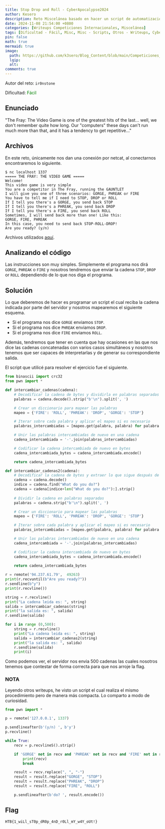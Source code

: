 ```yaml
---
title: Stop Drop and Roll - CyberApocalypse2024
author: Kesero
description: Reto Miscelánea basado en hacer un script de automatización en base a unas directrices.
date: 2024-11-08 21:54:00 +0800
categories: [Writeups Competiciones Internacionales, Miscelánea]
tags: [Dificultad - Fácil, Misc, Misc - Scripts, Otros - Writeups, CyberApocalypseCTF]
pin: false
math: true
mermaid: true
image:
  path: https://github.com/k3sero/Blog_Content/blob/main/Competiciones_Internacionales_Writeups/2024/Misc/CyberApocalypse2024/Stop_Drop_and_Roll/Stop.png?raw=true
  lqip: 
  alt: 
comments: true
---
```


Autor del reto: `ir0nstone`

Dificultad: <font color=green>Fácil</font>

## Enunciado

"The Fray: The Video Game is one of the greatest hits of the last... well, we don't remember quite how long. Our "computers" these days can't run much more than that, and it has a tendency to get repetitive..."


## Archivos

En este reto, únicamente nos dan una conexión por netcat, al conectarnos encontraremos lo siguiente.

    $ nc localhost 1337
    ===== THE FRAY: THE VIDEO GAME =====
    Welcome!
    This video game is very simple
    You are a competitor in The Fray, running the GAUNTLET
    I will give you one of three scenarios: GORGE, PHREAK or FIRE
    You have to tell me if I need to STOP, DROP or ROLL
    If I tell you there's a GORGE, you send back STOP
    If I tell you there's a PHREAK, you send back DROP
    If I tell you there's a FIRE, you send back ROLL
    Sometimes, I will send back more than one! Like this: 
    GORGE, FIRE, PHREAK
    In this case, you need to send back STOP-ROLL-DROP!
    Are you ready? (y/n) 

Archivos utilizados [aquí](https://github.com/k3sero/Blog_Content/tree/main/Competiciones_Internacionales_Writeups/2024/Misc/CyberApocalypse2024/Stop_Drop_and_Roll).

## Analizando el código

Las instrucciones son muy simples. Simplemente el programa nos dirá `GORGE`, `PHREAK` o `FIRE` y nosotros tendremos que enviar la cadena `STOP`, `DROP` or `ROLL` dependiendo de lo que nos diga el programa.

## Solución

Lo que deberemos de hacer es programar un script el cual reciba la cadena indicada por parte del servidor y nosotros mapearemos el siguiente esquema.

* Si el programa nos dice `GORGE` enviamos `STOP`.
* Si el programa nos dice `PHREAK` enviamos `DROP`.
* Si el programa nos dice `FIRE` enviamos `ROLL`.

Además, tendremos que tener en cuenta que hay ocasiones en las que nos dice las cadenas concatenadas con varios casos simultáneos y nosotros tenemos que ser capaces de interpretarlas y de generar su correspondiente salida.

El script que utilicé para resolver el ejercicio fue el siguiente.

```python
from binascii import crc32
from pwn import *

def intercambiar_cadenas(cadena):
    # Decodificar la cadena de bytes y dividirla en palabras separadas
    palabras = cadena.decode().strip("b'\n").split(', ')

    # Crear un diccionario para mapear las palabras
    mapeo = {'FIRE': 'ROLL', 'PHREAK': 'DROP', 'GORGE': 'STOP'}

    # Iterar sobre cada palabra y aplicar el mapeo si es necesario
    palabras_intercambiadas = [mapeo.get(palabra, palabra) for palabra in palabras]

    # Unir las palabras intercambiadas de nuevo en una cadena
    cadena_intercambiada = '-'.join(palabras_intercambiadas)

    # Codificar la cadena intercambiada de nuevo en bytes
    cadena_intercambiada_bytes = cadena_intercambiada.encode()

    return cadena_intercambiada_bytes

def intercambiar_cadenas2(cadena):
    # Decodificar la cadena de bytes y extraer lo que sigue después de "What do you do?"
    cadena = cadena.decode()
    indice = cadena.find("What do you do?")
    cadena = cadena[indice+len("What do you do?"):].strip()
    
    # Dividir la cadena en palabras separadas
    palabras = cadena.strip("b'\n").split(', ')

    # Crear un diccionario para mapear las palabras
    mapeo = {'FIRE': 'ROLL', 'PHREAK': 'DROP', 'GORGE': 'STOP'}

    # Iterar sobre cada palabra y aplicar el mapeo si es necesario
    palabras_intercambiadas = [mapeo.get(palabra, palabra) for palabra in palabras]

    # Unir las palabras intercambiadas de nuevo en una cadena
    cadena_intercambiada = '-'.join(palabras_intercambiadas)

    # Codificar la cadena intercambiada de nuevo en bytes
    cadena_intercambiada_bytes = cadena_intercambiada.encode()

    return cadena_intercambiada_bytes
 
r = remote('94.237.61.79',  49263)
print(r.recvuntil(b"Are you ready?"))
r.sendline(b"y")
print(r.recvline())

string = r.recvline()
print("La cadena leida es: ", string)
salida = intercambiar_cadenas(string)
print("la salida es: ", salida)
r.sendline(salida)

for i in range (0,500):
    string = r.recvline()
    print("La cadena leida es: ", string)
    salida = intercambiar_cadenas2(string)
    print("la salida es: ", salida)
    r.sendline(salida)
    print(i)

```

Como podemos ver, el servidor nos envia 500 cadenas las cuales nosotros tenemos que contestar de forma correcta para que nos arroje la flag.

### NOTA

Leyendo otros writeups, he visto un script el cual realiza el mismo procedimiento pero de manera más compacta. Lo comparto a modo de curiosidad.


```python
from pwn import *

p = remote('127.0.0.1', 1337)

p.sendlineafter(b'(y/n) ', b'y')
p.recvline()

while True:
    recv = p.recvlineS().strip()

    if 'GORGE' not in recv and 'PHREAK' not in recv and 'FIRE' not in recv:
        print(recv)
        break

    result = recv.replace(", ", "-")
    result = result.replace("GORGE", "STOP")
    result = result.replace("PHREAK", "DROP")
    result = result.replace("FIRE", "ROLL")

    p.sendlineafter(b'do? ', result.encode())
```

## Flag

`HTB{1_wiLl_sT0p_dR0p_4nD_r0Ll_mY_w4Y_oUt!}`